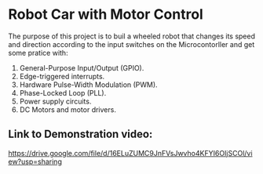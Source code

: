 # Robot Car with Motor Control
The purpose of this project is to buil a wheeled robot that changes its speed and direction according to the input switches on the Microcontorller and get some pratice with:
1) General-Purpose Input/Output (GPIO).
2) Edge-triggered interrupts.
3) Hardware Pulse-Width Modulation (PWM).
4) Phase-Locked Loop (PLL).
5) Power supply circuits.
6) DC Motors and motor drivers.

## Link to Demonstration video: 
https://drive.google.com/file/d/16ELuZUMC9JnFVsJwvho4KFYI6OIjSCOl/view?usp=sharing
